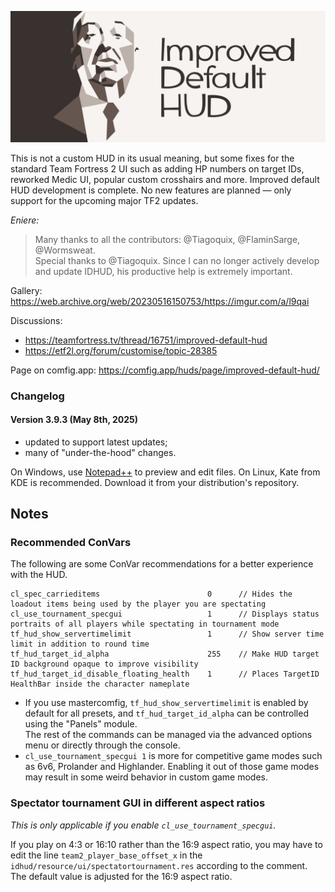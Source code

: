 ![banner](improved_default_hud_banner.png)

This is not a custom HUD in its usual meaning, but some fixes for the standard Team Fortress 2 UI such as adding HP numbers on target IDs, reworked Medic UI, popular custom crosshairs and more.
Improved default HUD development is complete. No new features are planned — only support for the upcoming major TF2 updates.

*Eniere:*
> Many thanks to all the contributors: @Tiagoquix, @FlaminSarge, @Wormsweat.  
> Special thanks to @Tiagoquix. Since I can no longer actively develop and update IDHUD, his productive help is extremely important.

Gallery: https://web.archive.org/web/20230516150753/https://imgur.com/a/l9qai

Discussions:
- https://teamfortress.tv/thread/16751/improved-default-hud
- https://etf2l.org/forum/customise/topic-28385

Page on comfig.app: https://comfig.app/huds/page/improved-default-hud/  

### Changelog
#### Version 3.9.3 (May 8th, 2025)
- updated to support latest updates;
- many of "under-the-hood" changes.

On Windows, use [Notepad++](https://notepad-plus-plus.org) to preview and edit files.
On Linux, Kate from KDE is recommended. Download it from your distribution's repository.

## Notes

### Recommended ConVars
The following are some ConVar recommendations for a better experience with the HUD.
```
cl_spec_carrieditems 						0      // Hides the loadout items being used by the player you are spectating
cl_use_tournament_specgui 					1      // Displays status portraits of all players while spectating in tournament mode
tf_hud_show_servertimelimit 				1      // Show server time limit in addition to round time
tf_hud_target_id_alpha 						255    // Make HUD target ID background opaque to improve visibility
tf_hud_target_id_disable_floating_health 	1      // Places TargetID HealthBar inside the character nameplate
```
- If you use mastercomfig, `tf_hud_show_servertimelimit` is enabled by default for all presets, and `tf_hud_target_id_alpha` can be controlled using the "Panels" module.  
The rest of the commands can be managed via the advanced options menu or directly through the console.
- `cl_use_tournament_specgui 1` is more for competitive game modes such as 6v6, Prolander and Highlander. Enabling it out of those game modes may result in some weird behavior in custom game modes.

### Spectator tournament GUI in different aspect ratios
*This is only applicable if you enable `cl_use_tournament_specgui`.*

If you play on 4:3 or 16:10 rather than the 16:9 aspect ratio, you may have to edit the line `team2_player_base_offset_x` in the `idhud/resource/ui/spectatortournament.res` according to the comment.  
The default value is adjusted for the 16:9 aspect ratio.
